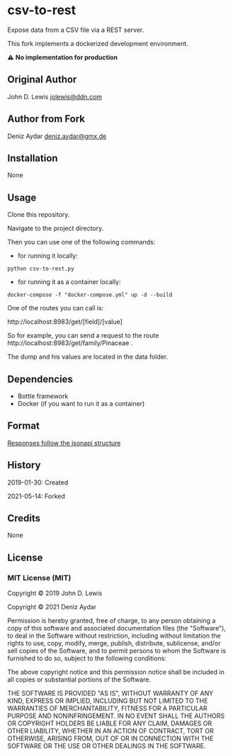# csv-to-rest

Expose data from a CSV file via a REST server.

This fork implements a dockerized development environment.

:warning: **No implementation for production**

## Original Author

John D. Lewis <jolewis@ddn.com>

## Author from Fork

Deniz Aydar <deniz.aydar@gmx.de>

## Installation

None

## Usage

Clone this repository.

Navigate to the project directory.

Then you can use one of the following commands:

- for running it locally:
```
python csv-to-rest.py
```

- for running it as a container locally:
```
docker-compose -f "docker-compose.yml" up -d --build 
```

One of the routes you can call is:

http://localhost:8983/get/[field]/[value]


So for example, you can send a request to the route http://localhost:8983/get/family/Pinaceae .

The dump and his values are located in the data folder.

## Dependencies

- Bottle framework
- Docker (if you want to run it as a container)

## Format

[Responses follow the jsonapi structure](https://jsonapi.org/format/ "JSONAPI home page")

## History

2019-01-30: Created

2021-05-14: Forked

## Credits

None

## License

### MIT License (MIT) ###

Copyright &copy; 2019 John D. Lewis

Copyright &copy; 2021 Deniz Aydar

Permission is hereby granted, free of charge, to any person obtaining a copy of this software and associated documentation files (the "Software"), to deal in the Software without restriction, including without limitation the rights to use, copy, modify, merge, publish, distribute, sublicense, and/or sell copies of the Software, and to permit persons to whom the Software is furnished to do so, subject to the following conditions:

The above copyright notice and this permission notice shall be included in all copies or substantial portions of the Software.

THE SOFTWARE IS PROVIDED "AS IS", WITHOUT WARRANTY OF ANY KIND, EXPRESS OR IMPLIED, INCLUDING BUT NOT LIMITED TO THE WARRANTIES OF MERCHANTABILITY, FITNESS FOR A PARTICULAR PURPOSE AND NONINFRINGEMENT. IN NO EVENT SHALL THE AUTHORS OR COPYRIGHT HOLDERS BE LIABLE FOR ANY CLAIM, DAMAGES OR OTHER LIABILITY, WHETHER IN AN ACTION OF CONTRACT, TORT OR OTHERWISE, ARISING FROM, OUT OF OR IN CONNECTION WITH THE SOFTWARE OR THE USE OR OTHER DEALINGS IN THE SOFTWARE.
